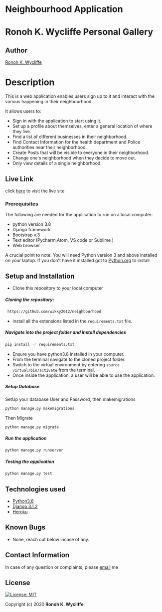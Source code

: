 # Neighbourhood Application

# Ronoh K. Wycliffe Personal Gallery
## Author  
  
[Ronoh K. Wycliffe](https://github.com/wikky2012/neighbourhood)  
  
# Description  
This is a web application enables users sign up to it and interact with the various happening in their neighbourhood.
  
  It allows users to:
* Sign in with the application to start using it.
* Set up a profile about themselves, enter a general location of where they live.
* Find a list of different businesses in their neighborhood.
* Find Contact Information for the health department and Police authorities near their neighborhood.
* Create Posts that will be visible to everyone in their neighborhood.
* Change one's neighborhood when they decide to move out.
* Only view details of a single neighborhood.

##  Live Link  
click [here]()  to visit the live site

 ### Prerequisites

The following are needed for the application to run on a local computer:
* python version 3.8
* Django framework
* Bootstrap v.3
* Text editor (Pycharm,Atom, VS code or Sublime )
* Web browser

A crucial point to note: You will need Python version 3 and above installed on your laptop.
If you don't have it installed got to [Python.org](https://www.python.org/downloads/) to install.

  
## Setup and Installation  
* Clone this repository to your local computer 
##### Cloning the repository: 
```bash
 https://github.com/wikky2012/neighbourhood
```
* install all the extensions listed in the ``requirements.txt`` file.
##### Navigate into the project folder and install dependencies  
 ```bash 
 pip install -r requirements.txt 
```
* Ensure you have python3.8 installed in your computer.
* From the terminal navigate to the cloned project folder.
* Switch to the virtual environment by entering  ```source virtual/bin/activate``` from the terminal. 
* Once inside the application, a user will be able to use the application.

 ##### Setup Database  
  SetUp your database User and Password, then makemigrations 
 ```bash 
 python manage.py makemigrations 
 ``` 
 Then Migrate  
 ```bash 
 python manage.py migrate 
```
##### Run the application  
 ```bash 
 python manage.py runserver 
``` 

##### Testing the application  
 ```bash 
 python manage.py test 
```
 
## Technologies used  
  
* [Python3.8](https://www.python.org/)  
* [Django 3.1.2](https://www.djangoproject.com/download/)  
* [Heroku](https://heroku.com)  
  
  
## Known Bugs  
* None, reach out below incase of any.
  
## Contact Information   
In case of any question or complaints, please [email](wicliferono@gmail.com) me
  
## License 

[![License: MIT](https://img.shields.io/badge/License-MIT-yellow.svg)](https://opensource.org/licenses/MIT)
 
 Copyright (c) 2020 **Ronoh K. Wycliffe**
